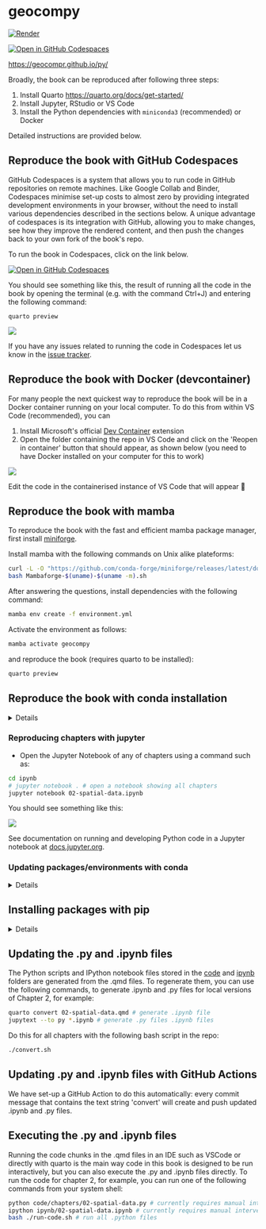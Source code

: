 # geocompy

[![Render](https://github.com/geocompr/py/actions/workflows/main.yaml/badge.svg)](https://github.com/geocompr/py/actions/workflows/main.yaml)
<!-- [![Binder](http://mybinder.org/badge_logo.svg)](https://mybinder.org/v2/gh/geocompr/py/main?urlpath=lab/tree/ipynb) -->
[![Open in GitHub Codespaces](https://github.com/codespaces/badge.svg)](https://github.com/codespaces/new?hide_repo_select=true&ref=main&repo=447558863)

<https://geocompr.github.io/py/>

Broadly, the book can be reproduced after following three steps:

1. Install Quarto https://quarto.org/docs/get-started/
2. Install Jupyter, RStudio or VS Code
3. Install the Python dependencies with `miniconda3` (recommended) or Docker

Detailed instructions are provided below.

<!-- ## Reproduce the book in Binder

To reproduce this book you can simply click on the link below to see the code running in your web browser (see details of how this works at [mybinder.org](https://mybinder.org/)):

[![Binder](http://mybinder.org/badge_logo.svg)](https://mybinder.org/v2/gh/geocompr/py/main?urlpath=lab/tree/ipynb)
 -->

## Reproduce the book with GitHub Codespaces

GitHub Codespaces is a system that allows you to run code in GitHub repositories on remote machines.
Like Google Collab and Binder, Codespaces minimise set-up costs to almost zero by providing integrated development environments in your browser, without the need to install various dependencies described in the sections below.
A unique advantage of codespaces is its integration with GitHub, allowing you to make changes, see how they improve the rendered content, and then push the changes back to your own fork of the book's repo.

To run the book in Codespaces, click on the link below.

[![Open in GitHub Codespaces](https://github.com/codespaces/badge.svg)](https://github.com/codespaces/new?hide_repo_select=true&ref=main&repo=447558863)

You should see something like this, the result of running all the code in the book by opening the terminal (e.g. with the command Ctrl+J) and entering the following command:

```
quarto preview
```

![](https://user-images.githubusercontent.com/1825120/202933280-e313c076-f188-4efd-9de1-5625eb169045.png)

If you have any issues related to running the code in Codespaces let us know in the [issue tracker](https://github.com/geocompr/py/issues/114).

## Reproduce the book with Docker (devcontainer)

For many people the next quickest way to reproduce the book will be in a Docker container running on your local computer.
To do this from within VS Code (recommended), you can

1. Install Microsoft's official [Dev Container](https://marketplace.visualstudio.com/items?itemName=ms-vscode-remote.remote-containers) extension
2. Open the folder containing the repo in VS Code and click on the 'Reopen in container' button that should appear, as shown below (you need to have Docker installed on your computer for this to work)

![](https://user-images.githubusercontent.com/1825120/202933928-eb6de086-f9a5-43cd-9932-e6ec84746d45.png)

Edit the code in the containerised instance of VS Code that will appear 🎉

## Reproduce the book with mamba

To reproduce the book with the fast and efficient mamba package manager, first install [miniforge](https://github.com/conda-forge/miniforge#mambaforge).

Install mamba with the following commands on Unix alike plateforms:

```bash
curl -L -O "https://github.com/conda-forge/miniforge/releases/latest/download/Mambaforge-$(uname)-$(uname -m).sh"
bash Mambaforge-$(uname)-$(uname -m).sh
```
After answering the questions, install dependencies with the following command:

```bash
mamba env create -f environment.yml
```

Activate the environment as follows:

```bash
mamba activate geocompy
```

and reproduce the book (requires quarto to be installed):

```bash
quarto preview
```

## Reproduce the book with conda installation

<details>

### Installation on Windows

* Install [miniconda](https://docs.conda.io/en/latest/miniconda.html) either by:
  - Downloading and running the .exe link manually, or
  - With the [command](https://community.chocolatey.org/packages/miniconda3) `choco install miniconda3` from a PowerShell terminal after installing [Chocolatey](https://chocolatey.org/install)
* Open the Anaconda Prompt (or a fresh PowerShell terminal after running the command [`conda init powershell`](https://github.com/conda/conda/issues/8428#issuecomment-474867193) from the Anaconda prompt), navigate to the above-mentioned working directory, and then run:

### Installation on Mac/Linux

Install conda, e.g. with the following commands in a Linux terminal:

```bash
wget https://repo.anaconda.com/miniconda/Miniconda3-py39_4.12.0-Linux-x86_64.sh
chmod +x Miniconda3-py39_4.12.0-Linux-x86_64.sh
./Miniconda3-py39_4.12.0-Linux-x86_64.sh
```
You should see prompts like this:

```
Please answer 'yes' or 'no':'
>>> yes

Miniconda3 will now be installed into this location:
/home/robin/miniconda3

  - Press ENTER to confirm the location
  - Press CTRL-C to abort the installation
  - Or specify a different location below
```

### Create and activate conda environment

After installing conda you should be able to run the `conda create env` command above from bash to install the dependencies.

```sh
 # Warning may take several (10+) minutes to install the dependencies:
conda env create -f environment.yml
```

Activate the new environment with

```sh
conda activate geocompy # the default name of the environment
```

### Serving a local version of the book with quarto

Reproduce a live preview of the book with the following command, which reqires that you have installed [quarto](https://quarto.org/):

```sh
quarto preview # generate live preview of the book
```

</details>

### Reproducing chapters with jupyter

* Open the Jupyter Notebook of any of chapters using a command such as:

```sh
cd ipynb
# jupyter notebook . # open a notebook showing all chapters
jupyter notebook 02-spatial-data.ipynb
```

You should see something like this: 

![](https://user-images.githubusercontent.com/1825120/176920562-d2e7f9af-84b4-4352-8a50-9d9946084c66.png)

See documentation on running and developing Python code in a Jupyter notebook at [docs.jupyter.org](https://docs.jupyter.org/en/latest/).

### Updating packages/environments with conda

<details>

Update all packages to the latest versions as follows:

```sh
conda update --all
```


You can also install individual packages with:

```sh
conda install jupyter # for example
```

or

```sh
conda install -c conda-forge topojson # from the conda-forge channel
```

If you ever want to remove the environment, which is called `geocompy` by default, you can run the following command:

```sh
conda env remove -n geocompy
```

</details>

## Installing packages with pip

<details>

For Linux, use your preferred package manager to install the packages used in the book (`geopandas`, `rasterio`, etc.) as specified in each chapter, as well as the Jupyter Notebook interface. For example, using `pip` to install the Jupyter Notebook package is as follows:

```sh

pip install jupyter-book
```

</details>

## Updating the .py and .ipynb files

The Python scripts and IPython notebook files stored in the [code](code) and [ipynb](ipynb) folders are generated from the .qmd files.
To regenerate them, you can use the following commands, to generate .ipynb and .py files for local versions of Chapter 2, for example:

```bash
quarto convert 02-spatial-data.qmd # generate .ipynb file
jupytext --to py *.ipynb # generate .py files .ipynb files
```

Do this for all chapters with the following bash script in the repo:

```bash
./convert.sh
```

## Updating .py and .ipynb files with GitHub Actions

We have set-up a GitHub Action to do this automatically: every commit message that contains the text string 'convert' will create and push updated .ipynb and .py files.

## Executing the .py and .ipynb files

Running the code chunks in the .qmd files in an IDE such as VSCode or directly with quarto is the main way code in this book is designed to be run interactively, but you can also execute the .py and .ipynb files directly.
To run the code for chapter 2, for example, you can run one of the following commands from your system shell:

```bash
python code/chapters/02-spatial-data.py # currently requires manual intervention to complete, see #71
ipython ipynb/02-spatial-data.ipynb # currently requires manual intervention to complete, see #71
bash ./run-code.sh # run all .python files
```

<!-- ## Reproduce the book in a Docker container with VSCode IDE -->

<!-- Todo: help wanted -->

<!-- ## Reproduce the book in a Docker container

Note: experimental.

```
docker run -it -p 8888:8888 -v $(pwd):/root geocompr/geocompr:conda
jupyter 
```

## Reproduce the book in a Docker container with RStudio IDE

```bash
docker pull geocompr/geocompr:python
# Remove the --rm below for a persistent image
docker run --rm -d -p 8784:8787 -e DISABLE_AUTH=TRUE --name geocompy \
  -v $(pwd):/home/rstudio/pytest geocompr/geocompr:python
firefox localhost:8784 # or your browser of choice
# docker kill geocompy # stop the image
```

After opening the relevant project running `quarto preview` in the system shell in browser-based IDE opened by the command above, you should see something like this where you can run code and even modify the book and see changes with the previou command.

![](https://user-images.githubusercontent.com/1825120/156414301-bfe622c5-1290-4f85-8a21-08d2a6d77df1.png) -->



